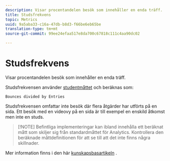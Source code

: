 ```yaml
---
description: Visar procentandelen besök som innehåller en enda träff.
title: Studsfrekvens
topic: Metrics
uuid: 9a5aba33-c16a-47db-b8d3-f66be6eb65be
translation-type: tm+mt
source-git-commit: 99ee24efaa517e8da700c67818c111c4aa90dc02

---
```



# Studsfrekvens

Visar procentandelen besök som innehåller en enda träff.

Studsfrekvensen använder [studentmåttet](/help/components/c-variables/c-metrics/metrics-bounces.md) och beräknas som:

`Bounces divided by Entries`

Studsfrekvensen omfattar inte besök där flera åtgärder har utförts på en sida. Ett besök med en videovy på en sida är till exempel en enskild åtkomst men inte en studs.

> [!NOTE] Befintliga implementeringar kan ibland innehålla ett beräknat mått som skiljer sig från standardmåttet för Analytics. Kontrollera den beräknade måttdefinitionen för att se till att det inte finns några skillnader.

Mer information finns i den här [kunskapsbasartikeln](https://marketing.adobe.com/resources/help/en_US/home/index.html#kb-analytics-comparing-bounces-and-single-access) .
